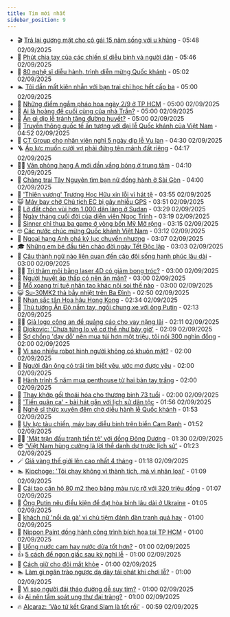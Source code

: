 ```yaml
---
title: Tim mới nhất
sidebar_position: 9
---
```


<!-- vnexpress-tin-moi-nhat:START -->
- 🎬 [Trả lại gương mặt cho cô gái 15 năm sống với u khủng](https://vnexpress.net/tra-lai-guong-mat-cho-co-gai-15-nam-song-voi-u-khung-4934226.html) - 05:48 02/09/2025
- 🐎 [Phút chia tay của các chiến sĩ diễu binh và người dân](https://vnexpress.net/phut-chia-tay-cua-cac-chien-si-dieu-binh-va-nguoi-dan-4934233.html) - 05:46 02/09/2025
- 🦍 [80 nghệ sĩ diễu hành, trình diễn mừng Quốc khánh](https://vnexpress.net/80-nghe-si-dieu-hanh-trinh-dien-mung-quoc-khanh-4934173.html) - 05:02 02/09/2025
- 🏊 [Tôi dần mất kiên nhẫn với bạn trai chỉ học hết cấp ba](https://vnexpress.net/mon-dang-ho-doi-toi-dan-mat-kien-nhan-voi-ban-trai-chi-hoc-het-cap-ba-4934149.html) - 05:00 02/09/2025
- 🎊 [Những điểm ngắm pháo hoa ngày 2/9 ở TP HCM](https://vnexpress.net/nhung-diem-ngam-phao-hoa-ngay-2-9-o-tp-hcm-4933922.html) - 05:00 02/09/2025
- 🎃 [Ai là hoàng đế cuối cùng của nhà Trần?](https://vnexpress.net/crossword-giai-o-chu-o-chu-ai-la-hoang-de-cuoi-cung-cua-nha-tran-4931122.html) - 05:00 02/09/2025
- 🧰 [Ăn gì dịp lễ tránh tăng đường huyết?](https://vnexpress.net/an-gi-dip-le-tranh-tang-duong-huyet-4933627.html) - 05:00 02/09/2025
- 🔭 [Truyền thông quốc tế ấn tượng với đại lễ Quốc khánh của Việt Nam](https://vnexpress.net/truyen-thong-quoc-te-an-tuong-voi-dai-le-quoc-khanh-cua-viet-nam-4934151.html) - 04:52 02/09/2025
- 🫶 [CT Group cho nhân viên nghỉ 5 ngày dịp lễ Vu lan](https://vnexpress.net/ct-group-cho-nhan-vien-nghi-5-ngay-dip-le-vu-lan-4934218.html) - 04:30 02/09/2025
- 🪜 [Áp lực muốn cưới vợ phải đứng tên mảnh đất riêng](https://vnexpress.net/tai-san-truoc-hon-nhan-la-gi-ap-luc-muon-cuoi-vo-phai-co-manh-dat-rieng-4934208.html) - 04:17 02/09/2025
- 👨‍🏫 [Văn phòng hạng A mới dần vắng bóng ở trung tâm](https://vnexpress.net/van-phong-hang-a-moi-dan-vang-bong-o-trung-tam-4934142.html) - 04:10 02/09/2025
- 🎊 [Chàng trai Tây Nguyên tìm bạn nữ đồng hành ở Sài Gòn](https://vnexpress.net/chang-trai-tay-nguyen-tim-ban-nu-dong-hanh-o-sai-gon-4933985.html) - 04:00 02/09/2025
- 🎊 [&#39;Thiên vương&#39; Trương Học Hữu xin lỗi vì hát tệ](https://vnexpress.net/thien-vuong-truong-hoc-huu-xin-loi-vi-hat-te-4934196.html) - 03:55 02/09/2025
- 😺 [Máy bay chở Chủ tịch EC bị gây nhiễu GPS](https://vnexpress.net/may-bay-cho-chu-tich-ec-bi-gay-nhieu-gps-4934170.html) - 03:51 02/09/2025
- 🐘 [Lở đất chôn vùi hơn 1.000 dân làng ở Sudan](https://vnexpress.net/lo-dat-chon-vui-hon-1-000-dan-lang-o-sudan-4934189.html) - 03:29 02/09/2025
- 🌁 [Ngày tháng cuối đời của diễn viên Ngọc Trinh](https://vnexpress.net/ngay-thang-cuoi-doi-cua-dien-vien-ngoc-trinh-4934139.html) - 03:19 02/09/2025
- 🐲 [Sinner chỉ thua ba game ở vòng bốn Mỹ Mở rộng](https://vnexpress.net/sinner-chi-thua-ba-game-o-vong-bon-my-mo-rong-4934194.html) - 03:15 02/09/2025
- 🤓 [Các nước chúc mừng Quốc khánh Việt Nam](https://vnexpress.net/cac-nuoc-chuc-mung-quoc-khanh-viet-nam-4934175.html) - 03:12 02/09/2025
- 💪 [Ngoại hạng Anh phá kỷ lục chuyển nhượng](https://vnexpress.net/ngoai-hang-anh-pha-ky-luc-chuyen-nhuong-4934176.html) - 03:07 02/09/2025
- 🎓 [Những em bé đầu tiên chào đời ngày Tết Độc lập](https://vnexpress.net/nhung-em-be-dau-tien-chao-doi-ngay-tet-doc-lap-4934183.html) - 03:03 02/09/2025
- 🫣 [Câu thành ngữ nào liên quan đến cặp đôi sống hạnh phúc lâu dài](https://vnexpress.net/duoi-hinh-bat-chu-thanh-ngu-tuc-ngu-cau-thanh-ngu-nao-lien-quan-den-cap-doi-song-hanh-phuc-lau-dai-4931668.html) - 03:00 02/09/2025
- 🧑‍💻 [Trị thâm môi bằng laser 4D có giảm bong tróc?](https://vnexpress.net/tri-tham-moi-bang-laser-4d-co-giam-bong-troc-4933764.html) - 03:00 02/09/2025
- 🐲 [Người huyết áp thấp có nên ăn mặn?](https://vnexpress.net/nguoi-huyet-ap-thap-co-nen-an-man-4933625.html) - 03:00 02/09/2025
- 🌝 [Mổ xoang trí tuệ nhân tạo khác nội soi thế nào](https://vnexpress.net/mo-xoang-tri-tue-nhan-tao-khac-noi-soi-the-nao-4933621.html) - 03:00 02/09/2025
- 😺 [Su-30MK2 thả bẫy nhiệt trên Ba Đình](https://vnexpress.net/su-30mk2-tha-bay-nhiet-tren-ba-dinh-4934184.html) - 02:50 02/09/2025
- 🐎 [Nhan sắc tân Hoa hậu Hong Kong](https://vnexpress.net/nhan-sac-tan-hoa-hau-hong-kong-4934158.html) - 02:34 02/09/2025
- 🎡 [Thủ tướng Ấn Độ nắm tay, ngồi chung xe với ông Putin](https://vnexpress.net/thu-tuong-an-do-nam-tay-ngoi-chung-xe-voi-ong-putin-4934159.html) - 02:13 02/09/2025
- 👨‍🏫 [Giả logo công an để quảng cáo cho vay nặng lãi](https://vnexpress.net/gia-logo-cong-an-de-quang-cao-cho-vay-nang-lai-4934161.html) - 02:11 02/09/2025
- 🦆 [Djokovic: &#39;Chưa từng lo về cơ thể như bây giờ&#39;](https://vnexpress.net/djokovic-chua-tung-lo-ve-co-the-nhu-bay-gio-4934165.html) - 02:09 02/09/2025
- 🚦 [Sợ chồng &#39;dạy dỗ&#39; nên mua túi hơn một triệu, tôi nói 300 nghìn đồng](https://vnexpress.net/so-chong-day-do-nen-mua-tui-hon-mot-trieu-toi-noi-300-nghin-dong-4934111.html) - 02:00 02/09/2025
- 💫 [Vì sao nhiều robot hình người không có khuôn mặt?](https://vnexpress.net/vi-sao-nhieu-robot-hinh-nguoi-khong-co-khuon-mat-4934109.html) - 02:00 02/09/2025
- 🎉 [Người đàn ông có trái tim biết yêu, ước mơ được yêu](https://vnexpress.net/nguoi-dan-ong-co-trai-tim-biet-yeu-uoc-mo-duoc-yeu-4933984.html) - 02:00 02/09/2025
- 🌋 [Hành trình 5 năm mua penthouse từ hai bàn tay trắng](https://vnexpress.net/hanh-trinh-5-nam-mua-penthouse-tu-hai-ban-tay-trang-4933916.html) - 02:00 02/09/2025
- 🤖 [Thay khớp gối thoái hóa cho thương binh 73 tuổi](https://vnexpress.net/thay-khop-goi-thoai-hoa-cho-thuong-binh-73-tuoi-4933768.html) - 02:00 02/09/2025
- 🦏 [&#39;Tiến quân ca&#39; - bài hát gắn với lịch sử dân tộc](https://vnexpress.net/tien-quan-ca-bai-hat-gan-voi-lich-su-dan-toc-4928561.html) - 01:56 02/09/2025
- 🦩 [Nghệ sĩ thức xuyên đêm chờ diễu hành lễ Quốc khánh](https://vnexpress.net/nghe-si-thuc-xuyen-dem-cho-dieu-hanh-le-quoc-khanh-4934153.html) - 01:53 02/09/2025
- 👺 [Uy lực tàu chiến, máy bay diễu binh trên biển Cam Ranh](https://vnexpress.net/uy-luc-tau-chien-may-bay-dieu-binh-tren-bien-cam-ranh-4934168.html) - 01:52 02/09/2025
- 🧑‍🏫 [&#39;Mặt trận đấu tranh tiền tệ&#39; với đồng Đông Dương](https://vnexpress.net/mat-tran-dau-tranh-tien-te-voi-dong-dong-duong-4934031.html) - 01:30 02/09/2025
- 😎 [&#39;Việt Nam hùng cường là lời thề danh dự trước lịch sử&#39;](https://vnexpress.net/viet-nam-hung-cuong-la-loi-the-danh-du-truoc-lich-su-4934150.html) - 01:23 02/09/2025
- 🪄 [Giá vàng thế giới lên cao nhất 4 tháng](https://vnexpress.net/gia-vang-moi-nhat-hom-nay-ngay-2-9-4934156.html) - 01:18 02/09/2025
- 🏊 [Kipchoge: &#39;Tôi chạy không vì thành tích, mà vì nhân loại&#39;](https://vnexpress.net/kipchoge-toi-chay-khong-vi-thanh-tich-ma-vi-nhan-loai-4934155.html) - 01:09 02/09/2025
- 💃 [Cải tạo căn hộ 80 m2 theo bảng màu rực rỡ với 320 triệu đồng](https://vnexpress.net/cai-tao-can-ho-80-m2-theo-bang-mau-ruc-ro-voi-320-trieu-dong-4933820.html) - 01:07 02/09/2025
- 🦆 [Ông Putin nêu điều kiện để đạt hòa bình lâu dài ở Ukraine](https://vnexpress.net/ong-putin-neu-dieu-kien-de-dat-hoa-binh-lau-dai-o-ukraine-4934148.html) - 01:05 02/09/2025
- 🎊 [khách nữ &#39;nổi da gà&#39; vì chủ tiệm đánh đàn tranh quá hay](https://vnexpress.net/thu-gian-video-hai-chuyen-la-khach-nu-noi-da-ga-vi-chu-tiem-danh-dan-tranh-qua-hay-4932561.html) - 01:00 02/09/2025
- 👺 [Nippon Paint đồng hành công trình bích họa tại TP HCM](https://vnexpress.net/nippon-paint-dong-hanh-cong-trinh-bich-hoa-tai-tp-hcm-4934121.html) - 01:00 02/09/2025
- 🎡 [Uống nước cam hay nước dừa tốt hơn?](https://vnexpress.net/uong-nuoc-cam-hay-nuoc-dua-tot-hon-4933867.html) - 01:00 02/09/2025
- 👍 [5 cách để ngon giấc sau kỳ nghỉ lễ](https://vnexpress.net/5-cach-de-ngon-giac-sau-ky-nghi-le-4933526.html) - 01:00 02/09/2025
- 🐎 [Cách giữ cho đôi mắt khỏe](https://vnexpress.net/cach-giu-cho-doi-mat-khoe-4933516.html) - 01:00 02/09/2025
- 🏊 [Làm gì ngăn trào ngược dạ dày tái phát khi chơi lễ?](https://vnexpress.net/lam-gi-ngan-trao-nguoc-da-day-tai-phat-khi-choi-le-4933455.html) - 01:00 02/09/2025
- 🦩 [Vì sao người đái tháo đường dễ suy tim?](https://vnexpress.net/vi-sao-nguoi-dai-thao-duong-de-suy-tim-4933451.html) - 01:00 02/09/2025
- 👍 [Ai nên tầm soát ung thư đại tràng?](https://vnexpress.net/ai-nen-tam-soat-ung-thu-dai-trang-4933402.html) - 01:00 02/09/2025
- 🔥 [Alcaraz: &#39;Vào tứ kết Grand Slam là tốt rồi&#39;](https://vnexpress.net/alcaraz-vao-tu-ket-grand-slam-la-tot-roi-4934134.html) - 00:59 02/09/2025<!-- vnexpress-tin-moi-nhat:END -->
